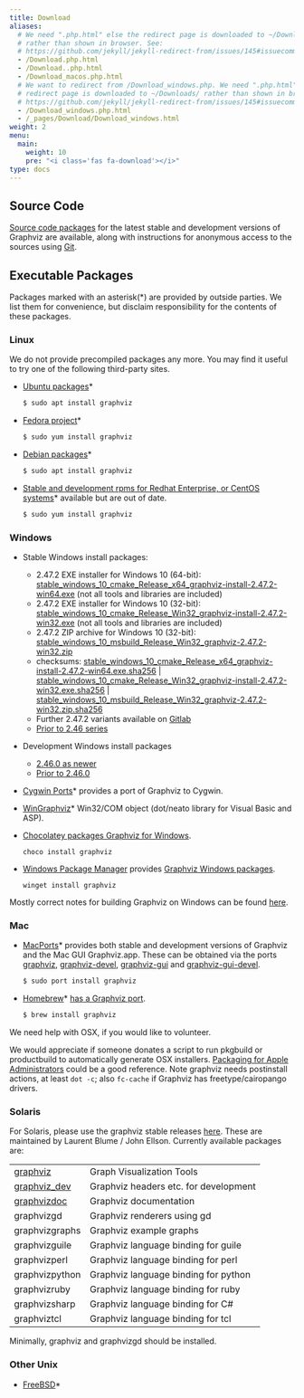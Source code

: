 ```yaml
---
title: Download
aliases:
  # We need ".php.html" else the redirect page is downloaded to ~/Downloads/
  # rather than shown in browser. See:
  # https://github.com/jekyll/jekyll-redirect-from/issues/145#issuecomment-392277818
  - /Download.php.html
  - /Download..php.html
  - /Download_macos.php.html
  # We want to redirect from /Download_windows.php. We need ".php.html" else the
  # redirect page is downloaded to ~/Downloads/ rather than shown in browser. See:
  # https://github.com/jekyll/jekyll-redirect-from/issues/145#issuecomment-392277818
  - /Download_windows.php.html
  - /_pages/Download/Download_windows.html
weight: 2
menu:
  main:
    weight: 10
    pre: "<i class='fas fa-download'></i>"
type: docs
---
```


## Source Code

[Source code packages](/download/source/) for the latest stable and
development versions of Graphviz are available, along with instructions for anonymous
access to the sources using [Git](http://git-scm.com/).

## Executable Packages

Packages marked with an asterisk(*) are provided by outside parties.
We list them for convenience, but disclaim responsibility for the contents of these packages.

### Linux

We do not provide precompiled packages any more.
You may find it useful to try one of the following third-party sites.

* [Ubuntu packages](https://packages.ubuntu.com/search?keywords=graphviz&searchon=names)*

  ```bash
  $ sudo apt install graphviz
  ```

* [Fedora project](https://apps.fedoraproject.org/packages/graphviz)*

  ```bash
  $ sudo yum install graphviz
  ```

* [Debian packages](http://packages.debian.org/search?suite=all&amp;searchon=names&amp;keywords=graphviz)*

  ```bash
  $ sudo apt install graphviz
  ```

* [Stable and development rpms for Redhat Enterprise, or CentOS systems](http://rpmfind.net/linux/rpm2html/search.php?query=graphviz)* available but are out of date.

  ```bash
  $ sudo yum install graphviz
  ```

<!---  The problem is that this probably just points back to graphviz.org * [Fedora](http://fedoraproject.org/)* On a working Fedora system, use `yum list "graphviz*"` to see all available Graphviz packages.  --->

### Windows

* Stable Windows install packages:
  * 2.47.2 EXE installer for Windows 10 (64-bit):
    [stable_windows_10_cmake_Release_x64_graphviz-install-2.47.2-win64.exe](https://gitlab.com/api/v4/projects/4207231/packages/generic/graphviz-releases/2.47.2/stable_windows_10_cmake_Release_x64_graphviz-install-2.47.2-win64.exe)
    (not all tools and libraries are included)
  * 2.47.2 EXE installer for Windows 10 (32-bit):
    [stable_windows_10_cmake_Release_Win32_graphviz-install-2.47.2-win32.exe](https://gitlab.com/api/v4/projects/4207231/packages/generic/graphviz-releases/2.47.2/stable_windows_10_cmake_Release_Win32_graphviz-install-2.47.2-win32.exe)
    (not all tools and libraries are included)
  * 2.47.2 ZIP archive for Windows 10 (32-bit):
    [stable_windows_10_msbuild_Release_Win32_graphviz-2.47.2-win32.zip](https://gitlab.com/api/v4/projects/4207231/packages/generic/graphviz-releases/2.47.2/stable_windows_10_msbuild_Release_Win32_graphviz-2.47.2-win32.zip)
  * checksums:
    [stable_windows_10_cmake_Release_x64_graphviz-install-2.47.2-win64.exe.sha256](https://gitlab.com/api/v4/projects/4207231/packages/generic/graphviz-releases/2.47.2/stable_windows_10_cmake_Release_x64_graphviz-install-2.47.2-win64.exe.sha256)
    |
    [stable_windows_10_cmake_Release_Win32_graphviz-install-2.47.2-win32.exe.sha256](https://gitlab.com/api/v4/projects/4207231/packages/generic/graphviz-releases/2.47.2/stable_windows_10_cmake_Release_Win32_graphviz-install-2.47.2-win32.exe.sha256)
    |
    [stable_windows_10_msbuild_Release_Win32_graphviz-2.47.2-win32.zip.sha256](https://gitlab.com/api/v4/projects/4207231/packages/generic/graphviz-releases/2.47.2/stable_windows_10_msbuild_Release_Win32_graphviz-2.47.2-win32.zip.sha256)
  * Further 2.47.2 variants available on
    [Gitlab](https://gitlab.com/graphviz/graphviz/-/packages/1926804)
  * [Prior to 2.46 series](https://www2.graphviz.org/Packages/stable/windows)
* Development Windows install packages
  * [2.46.0 as newer](https://gitlab.com/graphviz/graphviz/-/packages)
  * [Prior to 2.46.0](https://www2.graphviz.org/Packages/development/windows)
* [Cygwin Ports](http://sourceware.org/cygwinports/)* provides a port of Graphviz to Cygwin.
* [WinGraphviz](http://wingraphviz.sourceforge.net/wingraphviz/)* Win32/COM object (dot/neato library for Visual Basic and ASP).
* [Chocolatey packages Graphviz for Windows](https://chocolatey.org/packages/Graphviz).

  ```
  choco install graphviz
  ```

* [Windows Package Manager](https://docs.microsoft.com/en-gb/windows/package-manager/) provides
  [Graphviz Windows packages](https://github.com/microsoft/winget-pkgs/tree/master/manifests/Graphviz/Graphviz).

  ```
  winget install graphviz
  ```

Mostly correct notes for building Graphviz on Windows can be found
[here](/doc/winbuild.html).


### Mac

* [MacPorts](https://www.macports.org/)* provides both stable and development versions of
  Graphviz and the Mac GUI Graphviz.app. These can be obtained via the ports
  [graphviz](https://www.macports.org/ports.php?by=library&substr=graphviz),
  [graphviz-devel](https://www.macports.org/ports.php?by=name&substr=graphviz-devel),
  [graphviz-gui](https://www.macports.org/ports.php?by=name&substr=graphviz-gui)
  and [graphviz-gui-devel](https://www.macports.org/ports.php?by=name&substr=graphviz-gui-devel).

  ```bash
  $ sudo port install graphviz
  ```

* [Homebrew](https://brew.sh/)* [has a Graphviz port](https://formulae.brew.sh/formula/graphviz).

  ```bash
  $ brew install graphviz
  ```

We need help with OSX, if you would like to volunteer.

We would appreciate if someone donates a script to
run pkgbuild or productbuild to automatically generate OSX installers.
[Packaging for Apple Administrators](https://itunes.apple.com/us/book/packaging-for-apple-administrators/id1173928620?mt=11&ign-mpt=uo%3D4)
could be a good reference. Note graphviz needs postinstall actions, at least `dot -c`; also `fc-cache` if Graphviz has freetype/cairopango drivers.

### Solaris

For Solaris, please use the graphviz stable releases [here](http://www.opencsw.org/packages/). These are
maintained by Laurent Blume / John Ellson. Currently available packages are:

<table>
     <tr>
       <td><a href="https://www.opencsw.org/packages/CSWgraphviz/">graphviz</a></td>
       <td>Graph Visualization Tools</td></tr>
     <tr>
       <td><a href="https://www.opencsw.org/packages/CSWgraphviz-dev/">graphviz_dev</a></td>
       <td>Graphviz headers etc. for development</td>
     </tr>
     <tr>
       <td><a href="https://www.opencsw.org/packages/CSWgraphvizdoc/">graphvizdoc</a></td>
       <td>Graphviz documentation</td>
     </tr>
     <tr><td>graphvizgd</td><td>Graphviz renderers using gd</td></tr>
     <tr><td>graphvizgraphs</td><td>Graphviz example graphs</td></tr>
     <tr><td>graphvizguile</td><td>Graphviz language binding for guile</td></tr>
     <tr><td>graphvizperl</td><td>Graphviz language binding for perl</td></tr>
     <tr><td>graphvizpython</td><td>Graphviz language binding for python</td></tr>
     <tr><td>graphvizruby</td><td>Graphviz language binding for ruby</td></tr>
     <tr><td>graphvizsharp</td><td>Graphviz language binding for C#</td></tr>
     <tr><td>graphviztcl</td><td>Graphviz language binding for tcl</td></tr>
</table>

Minimally, graphviz and graphvizgd should be installed.

### Other Unix

* [FreeBSD](http://www.freshports.org/graphics/graphviz/)*



